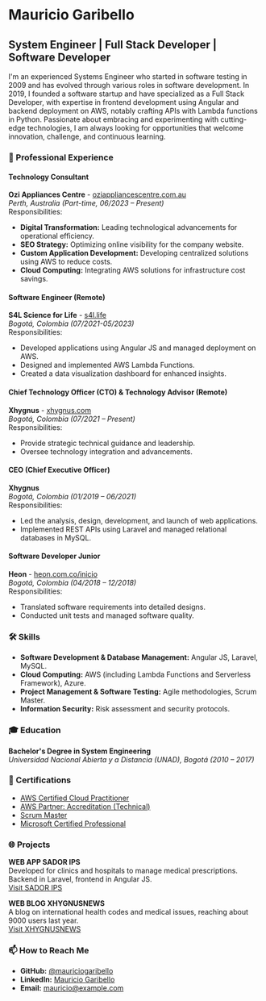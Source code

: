 # Mauricio Garibello

## System Engineer | Full Stack Developer | Software Developer

I'm an experienced Systems Engineer who started in software testing in 2009 and has evolved through various roles in software development. In 2019, I founded a software startup and have specialized as a Full Stack Developer, with expertise in frontend development using Angular and backend deployment on AWS, notably crafting APIs with Lambda functions in Python. Passionate about embracing and experimenting with cutting-edge technologies, I am always looking for opportunities that welcome innovation, challenge, and continuous learning.

### 💼 Professional Experience

#### Technology Consultant
**Ozi Appliances Centre** - [oziappliancescentre.com.au](https://www.oziappliancescentre.com.au/)  
*Perth, Australia (Part-time, 06/2023 – Present)*  
Responsibilities:
- **Digital Transformation:** Leading technological advancements for operational efficiency.
- **SEO Strategy:** Optimizing online visibility for the company website.
- **Custom Application Development:** Developing centralized solutions using AWS to reduce costs.
- **Cloud Computing:** Integrating AWS solutions for infrastructure cost savings.

#### Software Engineer (Remote)
**S4L Science for Life** - [s4l.life](https://www.s4l.life/)  
*Bogotá, Colombia (07/2021-05/2023)*  
Responsibilities:
- Developed applications using Angular JS and managed deployment on AWS.
- Designed and implemented AWS Lambda Functions.
- Created a data visualization dashboard for enhanced insights.

#### Chief Technology Officer (CTO) & Technology Advisor (Remote)
**Xhygnus** - [xhygnus.com](https://www.xhygnus.com/)  
*Bogotá, Colombia (07/2021 – Present)*  
Responsibilities:
- Provide strategic technical guidance and leadership.
- Oversee technology integration and advancements.

#### CEO (Chief Executive Officer)
**Xhygnus**  
*Bogotá, Colombia (01/2019 – 06/2021)*  
Responsibilities:
- Led the analysis, design, development, and launch of web applications.
- Implemented REST APIs using Laravel and managed relational databases in MySQL.

#### Software Developer Junior
**Heon** - [heon.com.co/inicio](https://www.heon.com.co/inicio/)  
*Bogotá, Colombia (04/2018 – 12/2018)*  
Responsibilities:
- Translated software requirements into detailed designs.
- Conducted unit tests and managed software quality.

### 🛠 Skills

- **Software Development & Database Management:** Angular JS, Laravel, MySQL.
- **Cloud Computing:** AWS (including Lambda Functions and Serverless Framework), Azure.
- **Project Management & Software Testing:** Agile methodologies, Scrum Master.
- **Information Security:** Risk assessment and security protocols.

### 🎓 Education

**Bachelor's Degree in System Engineering**  
*Universidad Nacional Abierta y a Distancia (UNAD), Bogotá (2010 – 2017)*

### 📜 Certifications

- [AWS Certified Cloud Practitioner](https://www.credly.com/badges/ecf9a394-f6d5-42bb-9a27-881f9bbcbe82?source=linked_in_profile)
- [AWS Partner: Accreditation (Technical)](https://www.credly.com/badges/eebc84b1-6b3f-482b-8703-d50a57fe3004?source=linked_in_profile)
- [Scrum Master](https://scrum.agileinstitute.com)
- [Microsoft Certified Professional](https://www.credly.com/badges/79e98154-2ba2-4107-9f8c-6882b97edb80?source=linked_in_profile)

### 🌐 Projects

**WEB APP SADOR IPS**  
Developed for clinics and hospitals to manage medical prescriptions. Backend in Laravel, frontend in Angular JS.  
[Visit SADOR IPS](https://www.sador.com.co/)

**WEB BLOG XHYGNUSNEWS**  
A blog on international health codes and medical issues, reaching about 9000 users last year.  
[Visit XHYGNUSNEWS](https://xhygnusnews.com/)

### 📫 How to Reach Me

- **GitHub:** [@mauriciogaribello](https://github.com/mauriciogaribello)
- **LinkedIn:** [Mauricio Garibello](https://www.linkedin.com/in/mauricio-garibello/)
- **Email:** [mauricio@example.com](mailto:mauricio@example.com)

